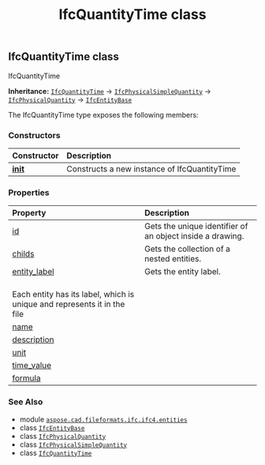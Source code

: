 ﻿---
title: IfcQuantityTime class
second_title: Aspose.CAD for Python via .NET API References
description: 
type: docs
weight: 4910
url: /python-net/aspose.cad.fileformats.ifc.ifc4.entities/ifcquantitytime/
is_root: false
---

## IfcQuantityTime class

IfcQuantityTime



**Inheritance:** [`IfcQuantityTime`](/cad/python-net/aspose.cad.fileformats.ifc.ifc4.entities/ifcquantitytime) → 
[`IfcPhysicalSimpleQuantity`](/cad/python-net/aspose.cad.fileformats.ifc.ifc4.entities/ifcphysicalsimplequantity) → 
[`IfcPhysicalQuantity`](/cad/python-net/aspose.cad.fileformats.ifc.ifc4.entities/ifcphysicalquantity) → 
[`IfcEntityBase`](/cad/python-net/aspose.cad.fileformats.ifc/ifcentitybase)



The IfcQuantityTime type exposes the following members:

### Constructors
| Constructor | Description |
| :- | :- |
| [__init__](/cad/python-net/aspose.cad.fileformats.ifc.ifc4.entities/ifcquantitytime/__init__/#) | Constructs a new instance of IfcQuantityTime |


### Properties
| Property | Description |
| :- | :- |
| [id](/cad/python-net/aspose.cad.fileformats.ifc.ifc4.entities/ifcquantitytime/id) | Gets the unique identifier of an object inside a drawing. |
| [childs](/cad/python-net/aspose.cad.fileformats.ifc.ifc4.entities/ifcquantitytime/childs) | Gets the collection of a nested entities. |
| [entity_label](/cad/python-net/aspose.cad.fileformats.ifc.ifc4.entities/ifcquantitytime/entity_label) | Gets the entity label.<br/>Each entity has its label, which is unique and represents it in the file |
| [name](/cad/python-net/aspose.cad.fileformats.ifc.ifc4.entities/ifcquantitytime/name) |  |
| [description](/cad/python-net/aspose.cad.fileformats.ifc.ifc4.entities/ifcquantitytime/description) |  |
| [unit](/cad/python-net/aspose.cad.fileformats.ifc.ifc4.entities/ifcquantitytime/unit) |  |
| [time_value](/cad/python-net/aspose.cad.fileformats.ifc.ifc4.entities/ifcquantitytime/time_value) |  |
| [formula](/cad/python-net/aspose.cad.fileformats.ifc.ifc4.entities/ifcquantitytime/formula) |  |



### See Also
* module [`aspose.cad.fileformats.ifc.ifc4.entities`](..)
* class [`IfcEntityBase`](/cad/python-net/aspose.cad.fileformats.ifc/ifcentitybase)
* class [`IfcPhysicalQuantity`](/cad/python-net/aspose.cad.fileformats.ifc.ifc4.entities/ifcphysicalquantity)
* class [`IfcPhysicalSimpleQuantity`](/cad/python-net/aspose.cad.fileformats.ifc.ifc4.entities/ifcphysicalsimplequantity)
* class [`IfcQuantityTime`](/cad/python-net/aspose.cad.fileformats.ifc.ifc4.entities/ifcquantitytime)
